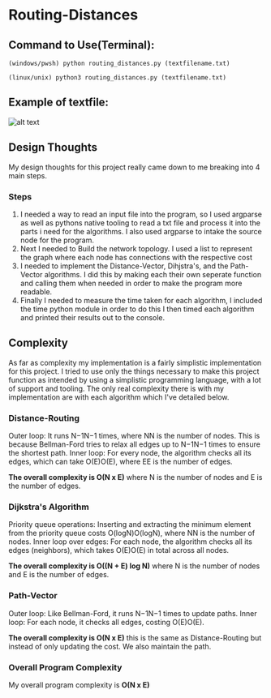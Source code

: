 # Routing-Distances
## Command to Use(Terminal):
```(windows/pwsh) python routing_distances.py (textfilename.txt)```

```(linux/unix) python3 routing_distances.py (textfilename.txt)```

## Example of textfile:
![alt text](image.png)

## Design Thoughts
My design thoughts for this project really came down to me breaking into 4 main steps.
### Steps
1. I needed a way to read an input file into the program, so I used argparse as well as pythons native tooling
to read a txt file and process it into the parts i need for the algorithms. I also used argparse to intake
the source node for the program.
2. Next I needed to Build the network topology. I used a list to represent the graph where each node has connections
with the respective cost
3. I needed to implement the Distance-Vector, Dihjstra's, and the Path-Vector algorithms. I did this by making each
their own seperate function and calling them when needed in order to make the program more readable.
4. Finally I needed to measure the time taken for each algorithm, I included the time python module in order to do this
I then timed each algorithm and printed their results out to the console.

## Complexity
As far as complexity my implementation is a fairly simplistic implementation for this project. I tried to
use only the things necessary to make this project function as intended by using a simplistic programming language,
with a lot of support and tooling.
The only real complexity there is with my implementation are with each algorithm which I've detailed below.

### Distance-Routing
Outer loop: It runs N−1N−1 times, where NN is the number of nodes. This is because Bellman-Ford tries to relax all edges up to N−1N−1 times to ensure the shortest path.
Inner loop: For every node, the algorithm checks all its edges, which can take O(E)O(E), where EE is the number of edges.

**The overall complexity is O(N x E)**
where N is the number of nodes and E is the number of edges.

### Dijkstra's Algorithm
Priority queue operations: Inserting and extracting the minimum element from the priority queue costs O(log⁡N)O(logN), where NN is the number of nodes.
Inner loop over edges: For each node, the algorithm checks all its edges (neighbors), which takes O(E)O(E) in total across all nodes.

**The overall complexity is O((N + E) log N)**
where N is the number of nodes and E is the number of edges.

### Path-Vector
Outer loop: Like Bellman-Ford, it runs N−1N−1 times to update paths.
Inner loop: For each node, it checks all edges, costing O(E)O(E).

**The overall complexity is O(N x E)**
this is the same as Distance-Routing but instead of only updating the cost. We also maintain the path.

### Overall Program Complexity
My overall program complexity is **O(N x E)**


